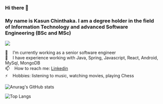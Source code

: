 ### Hi there 👋 
### My name is Kasun Chinthaka. I am a degree holder in the field of Information Technology and advanced Software Engineering (BSc and MSc)
![](https://komarev.com/ghpvc/?username=Kasun-Chinthaka-Piyarathna&color=brightgreen)


 🔭 &nbsp;&nbsp; I’m currently working as a senior software engineer<br>
 🌱 &nbsp;&nbsp; I have experience working with Java, Spring, Javascript, React, Android, MySql, MongoDB<br>
 📫 &nbsp;&nbsp; How to reach me: [Linkedin](https://www.linkedin.com/in/kchinthakacodex)<br>
 ⚡ &nbsp;&nbsp; Hobbies: listening to music, watching movies, playing Chess<br>
 
 ![Anurag's GitHub stats](https://github-readme-stats.vercel.app/api?username=Kasun-Chinthaka-Piyarathna&show_icons=true&theme=merko&hide=prs,contribs)

 
 ![Top Langs](https://github-readme-stats.vercel.app/api/top-langs/?username=Kasun-Chinthaka-Piyarathna&layout=compact&langs_count=10&theme=radical)


